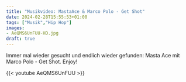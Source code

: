 ```yaml
---
title: "Musikvideo: MastaAce & Marco Polo - Get Shot"
date: 2024-02-28T15:55:53+01:00
tags: ["Musik","Hip Hop"]
images:
- AeQMS6UnFUU-HD.jpg
draft: true
---
```

Immer mal wieder gesucht und endlich wieder gefunden: Masta Ace mit Marco Polo - Get Shot. Enjoy!

{{< youtube AeQMS6UnFUU >}}
